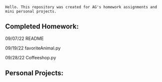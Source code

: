     Hello. This repository was created for AG's homework assignments and mini personal projects.
  
  Completed Homework:
  -
09/07/22 README

09/19/22 favoriteAnimal.py

09/28/22 Coffeeshop.py
  
  Personal Projects:
  -

